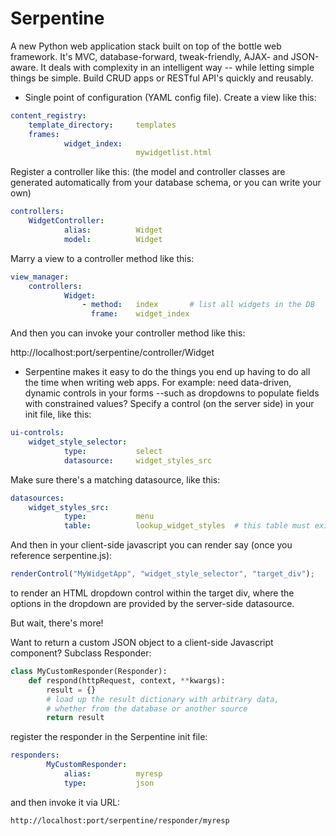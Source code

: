 Serpentine
==========

A new Python web application stack built on top of the bottle web framework. 
It's MVC, database-forward, tweak-friendly, AJAX- and JSON-aware.
It deals with complexity in an intelligent way -- while letting
simple things be simple. Build CRUD apps or RESTful API's quickly
and reusably.


* Single point of configuration (YAML config file). Create a view like this:

````yaml
content_registry:
    template_directory:     templates
    frames:
            widget_index:
                            mywidgetlist.html
````

Register a controller like this:
(the model and controller classes are generated automatically from your database schema, 
or you can write your own)

````yaml
controllers:
    WidgetController:       
            alias:          Widget
            model:          Widget
````

Marry a view to a controller method like this:

````yaml
view_manager:
    controllers:
            Widget:
                - method:   index       # list all widgets in the DB
                  frame:    widget_index
````

And then you can invoke your controller method like this:


http://localhost:port/serpentine/controller/Widget

* Serpentine makes it easy to do the things you end up having to do all the time
when writing web apps. For example: need data-driven, dynamic controls in your forms
--such as dropdowns to populate fields with constrained values?
Specify a control (on the server side) in your init file, like this:

````yaml
ui-controls:
    widget_style_selector:
            type:           select
            datasource:     widget_styles_src
````

Make sure there's a matching datasource, like this:

````yaml
datasources:
    widget_styles_src:
            type:           menu
            table:          lookup_widget_styles  # this table must exist in your schema
````

And then in your client-side javascript you can render say
(once you reference serpentine.js):

````javascript
renderControl("MyWidgetApp", "widget_style_selector", "target_div");
````

to render an HTML dropdown control within the target div, where the options in the dropdown
are provided by the server-side datasource.


But wait, there's more! 

Want to return a custom JSON object to a client-side Javascript component?
Subclass Responder:

````python
class MyCustomResponder(Responder):
    def respond(httpRequest, context, **kwargs):
        result = {}
        # load up the result dictionary with arbitrary data,
        # whether from the database or another source
        return result
````

register the responder in the Serpentine init file:


````yaml
responders:
        MyCustomResponder:
            alias:          myresp
            type:           json
````


and then invoke it via URL:

````
http://localhost:port/serpentine/responder/myresp
````




        
        





















